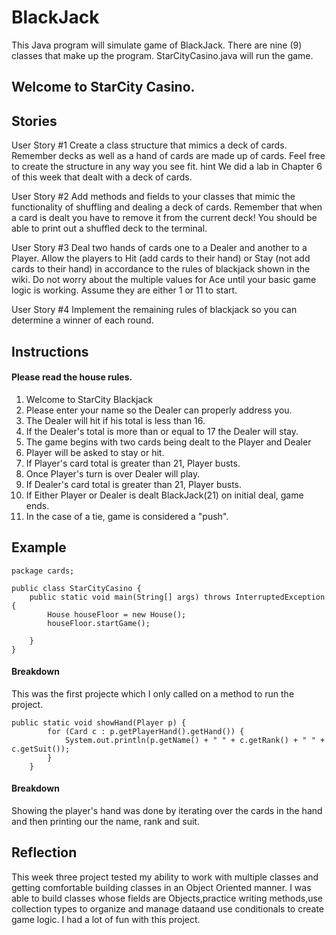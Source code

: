 # BlackJack
This Java program will simulate game of BlackJack.
There are nine (9) classes that make up the program.
StarCityCasino.java will run the game.

## Welcome to StarCity Casino.

## Stories
User Story #1
Create a class structure that mimics a deck of cards. Remember decks as well as a hand of cards are made up of cards. Feel free to create the structure in any way you see fit. hint We did a lab in Chapter 6 of this week that dealt with a deck of cards.

User Story #2
Add methods and fields to your classes that mimic the functionality of shuffling and dealing a deck of cards. Remember that when a card is dealt you have to remove it from the current deck! You should be able to print out a shuffled deck to the terminal.

User Story #3
Deal two hands of cards one to a Dealer and another to a Player. Allow the players to Hit (add cards to their hand) or Stay (not add cards to their hand) in accordance to the rules of blackjack shown in the wiki. Do not worry about the multiple values for Ace until your basic game logic is working. Assume they are either 1 or 11 to start.

User Story #4
Implement the remaining rules of blackjack so you can determine a winner of each round.

## Instructions
#### Please read the house rules.
1. Welcome to StarCity Blackjack
2. Please enter your name so the Dealer can properly address you.
3. The Dealer will hit if his total is less than 16.
4. If the Dealer's total is more than or equal to 17 the Dealer will stay.
5. The game begins with two cards being dealt to the Player and Dealer
6. Player will be asked to stay or hit.
7. If Player's card total is greater than 21, Player busts.
8. Once Player's turn is over Dealer will play.
9. If Dealer's card total is greater than 21, Player busts.
10. If Either Player or Dealer is dealt BlackJack(21) on initial deal, game ends.
11. In the case of a tie, game is considered a "push".

## Example
```
package cards;

public class StarCityCasino {
	public static void main(String[] args) throws InterruptedException {
		House houseFloor = new House();
		houseFloor.startGame();
		
	}
}

```
#### Breakdown
This was the first projecte which I only called on a method to run the project.
```
public static void showHand(Player p) {
		for (Card c : p.getPlayerHand().getHand()) {
			System.out.println(p.getName() + " " + c.getRank() + " " + c.getSuit());
		}
	}

```
#### Breakdown
Showing the player's hand was done by iterating over the cards in the hand and then printing our the name, rank and suit.


## Reflection
This week three project tested my ability to work with multiple classes and getting comfortable building classes in an Object Oriented manner. I was able to build classes whose fields are Objects,practice writing methods,use collection types to organize and manage dataand
use conditionals to create game logic. I had a lot of fun with this project.



